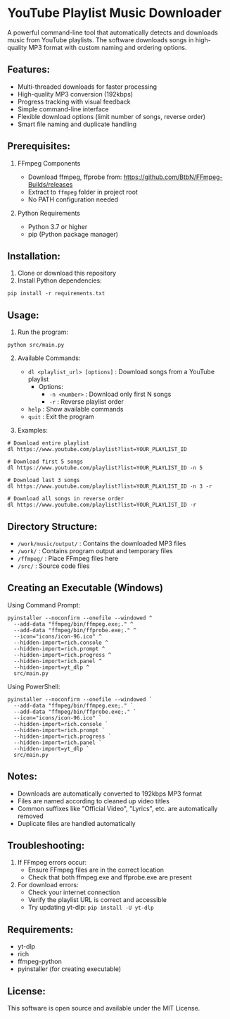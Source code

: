 # YouTube Playlist Music Downloader

A powerful command-line tool that automatically detects and downloads music from YouTube playlists.
The software downloads songs in high-quality MP3 format with custom naming and ordering options.

## Features:
- Multi-threaded downloads for faster processing  
- High-quality MP3 conversion (192kbps)
- Progress tracking with visual feedback
- Simple command-line interface
- Flexible download options (limit number of songs, reverse order)
- Smart file naming and duplicate handling

## Prerequisites:
1. FFmpeg Components
   - Download ffmpeg, ffprobe from: https://github.com/BtbN/FFmpeg-Builds/releases
   - Extract to `ffmpeg` folder in project root
   - No PATH configuration needed

2. Python Requirements
   - Python 3.7 or higher
   - pip (Python package manager)

## Installation:

1. Clone or download this repository
2. Install Python dependencies:
```
pip install -r requirements.txt
```

## Usage:

1. Run the program:
```
python src/main.py
```

2. Available Commands:
   - `dl <playlist_url> [options]` : Download songs from a YouTube playlist
     - Options:
       - `-n <number>` : Download only first N songs
       - `-r` : Reverse playlist order
   - `help` : Show available commands
   - `quit` : Exit the program

3. Examples:
```
# Download entire playlist
dl https://www.youtube.com/playlist?list=YOUR_PLAYLIST_ID

# Download first 5 songs
dl https://www.youtube.com/playlist?list=YOUR_PLAYLIST_ID -n 5

# Download last 3 songs
dl https://www.youtube.com/playlist?list=YOUR_PLAYLIST_ID -n 3 -r

# Download all songs in reverse order
dl https://www.youtube.com/playlist?list=YOUR_PLAYLIST_ID -r
```

## Directory Structure:
- `/work/music/output/` : Contains the downloaded MP3 files
- `/work/` : Contains program output and temporary files
- `/ffmpeg/` : Place FFmpeg files here
- `/src/` : Source code files

## Creating an Executable (Windows)

Using Command Prompt:
```
pyinstaller --noconfirm --onefile --windowed ^
  --add-data "ffmpeg/bin/ffmpeg.exe;." ^
  --add-data "ffmpeg/bin/ffprobe.exe;." ^
  --icon="icons/icon-96.ico" ^
  --hidden-import=rich.console ^
  --hidden-import=rich.prompt ^
  --hidden-import=rich.progress ^
  --hidden-import=rich.panel ^
  --hidden-import=yt_dlp ^
  src/main.py
```

Using PowerShell:
```
pyinstaller --noconfirm --onefile --windowed `
  --add-data "ffmpeg/bin/ffmpeg.exe;." `
  --add-data "ffmpeg/bin/ffprobe.exe;." `
  --icon="icons/icon-96.ico" `
  --hidden-import=rich.console `
  --hidden-import=rich.prompt `
  --hidden-import=rich.progress `
  --hidden-import=rich.panel `
  --hidden-import=yt_dlp `
  src/main.py
```

## Notes:
- Downloads are automatically converted to 192kbps MP3 format
- Files are named according to cleaned up video titles
- Common suffixes like "Official Video", "Lyrics", etc. are automatically removed
- Duplicate files are handled automatically

## Troubleshooting:
1. If FFmpeg errors occur:
   - Ensure FFmpeg files are in the correct location
   - Check that both ffmpeg.exe and ffprobe.exe are present
2. For download errors:
   - Check your internet connection
   - Verify the playlist URL is correct and accessible
   - Try updating yt-dlp: `pip install -U yt-dlp`

## Requirements:
- yt-dlp
- rich
- ffmpeg-python
- pyinstaller (for creating executable)

## License:
This software is open source and available under the MIT License.